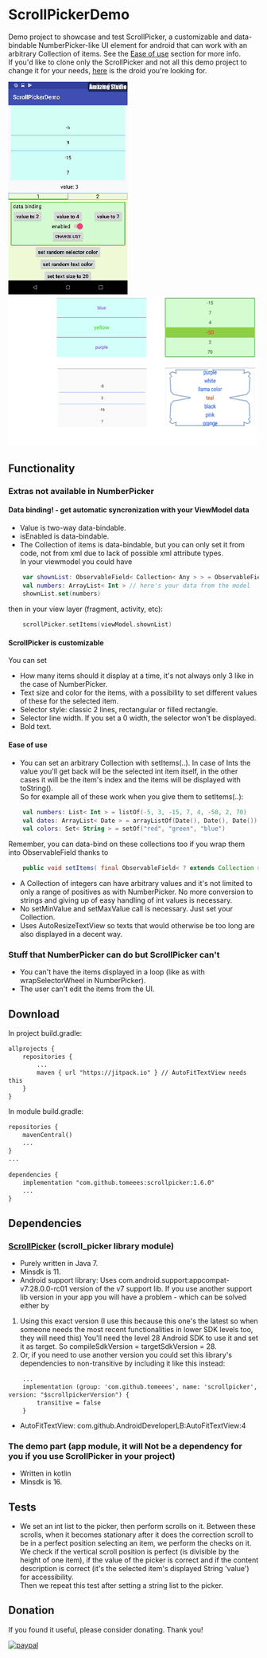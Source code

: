 # ScrollPickerDemo
Demo project to showcase and test ScrollPicker, a customizable and data-bindable NumberPicker-like UI element for android that can work with an arbitrary Collection of items. See the [Ease of use](#EaseOfUse) section for more info.  
If you'd like to clone only the ScrollPicker and not all this demo project to change it for your needs, [here](https://github.com/tomeeeS/ScrollPicker) is the droid you're looking for.
  
<p >
  <img src="https://github.com/tomeeeS/ScrollPickerDemo/blob/master/raw/demo.gif" width="240" />
  <img src="https://github.com/tomeeeS/ScrollPickerDemo/blob/master/raw/possibility showcase.png" width="500" /> 
</p>

## Functionality
### Extras not available in NumberPicker
#### Data binding! - get automatic syncronization with your ViewModel data
* Value is two-way data-bindable.
* isEnabled is data-bindable.
* The Collection of items is data-bindable, but you can only set it from code, not from xml due to lack of possible xml attribute types.  
In your viewmodel you could have
```kotlin
    var shownList: ObservableField< Collection< Any > > = ObservableField()
    val numbers: ArrayList< Int > // here's your data from the model
    shownList.set(numbers)
```
then in your view layer (fragment, activity, etc):
```kotlin
    scrollPicker.setItems(viewModel.shownList)
```

#### ScrollPicker is customizable
You can set  
* How many items should it display at a time, it's not always only 3 like in the case of NumberPicker.
* Text size and color for the items, with a possibility to set different values of these for the selected item.
* Selector style: classic 2 lines, rectangular or filled rectangle.
* Selector line width. If you set a 0 width, the selector won't be displayed.
* Bold text.

#### <a name="EaseOfUse"/>Ease of use
* You can set an arbitrary Collection with setItems(..). In case of Ints the value you'll get back will be the selected int item itself, in the other cases it will be the item's index and the items will be displayed with toString().  
So for example all of these work when you give them to setItems(..):  
```kotlin
    val numbers: List< Int > = listOf(-5, 3, -15, 7, 4, -50, 2, 70)
    val dates: ArrayList< Date > = arrayListOf(Date(), Date(), Date())
    val colors: Set< String > = setOf("red", "green", "blue")
```
Remember, you can data-bind on these collections too if you wrap them into ObservableField thanks to
```java
    public void setItems( final ObservableField< ? extends Collection > items )
```
* A Collection of integers can have arbitrary values and it's not limited to only a range of positives as with NumberPicker. No more conversion to strings and giving up of easy handling of int values is necessary.
* No setMinValue and setMaxValue call is necessary. Just set your Collection.
* Uses AutoResizeTextView so texts that would otherwise be too long are also displayed in a decent way.

### Stuff that NumberPicker can do but ScrollPicker can't
* You can't have the items displayed in a loop (like as with wrapSelectorWheel in NumberPicker).
* The user can't edit the items from the UI.

## Download
In project build.gradle:
```
allprojects {
    repositories {
        ...
        maven { url "https://jitpack.io" } // AutoFitTextView needs this
    }
}
```
   
In module build.gradle:
```
repositories {
    mavenCentral()
    ...
}
...

dependencies {
    implementation "com.github.tomeees:scrollpicker:1.6.0"
    ...
}
```
    
## Dependencies

### [ScrollPicker](https://github.com/tomeeeS/ScrollPicker) (scroll_picker library module)
* Purely written in Java 7.  
* Minsdk is 11.  
* Android support library: Uses com.android.support:appcompat-v7:28.0.0-rc01 version of the v7 support lib. If you use another support lib version in your app you will have a problem - which can be solved either by   
1. Using this exact version (I use this because this one's the latest so when someone needs the most recent functionalities in lower SDK levels too, they will need this) You'll need the level 28 Android SDK to use it and set it as target.  So compileSdkVersion = targetSdkVersion = 28.  
2. Or, if you need to use another version you could set this library's dependencies to non-transitive by including it like this instead:  
```
    ...
    implementation (group: 'com.github.tomeees', name: 'scrollpicker', version: "$scrollpickerVersion") {
        transitive = false
    }
```
* AutoFitTextView: com.github.AndroidDeveloperLB:AutoFitTextView:4  

### The demo part (app module, it will Not be a dependency for you if you use ScrollPicker in your project)
* Written in kotlin  
* Minsdk is 16.  

## Tests
* We set an int list to the picker, then perform scrolls on it. Between these scrolls, when it becomes stationary after it does the correction scroll to be in a perfect position selecting an item, we perform the checks on it. We check if the vertical scroll position is perfect (is divisible by the height of one item), if the value of the picker is correct and if the content description is correct (it's the selected item's displayed String 'value') for accessibility.  
Then we repeat this test after setting a string list to the picker.

## Donation
If you found it useful, please consider donating. Thank you!  

[![paypal](https://www.paypalobjects.com/en_US/i/btn/btn_donateCC_LG.gif)](https://www.paypal.com/cgi-bin/webscr?cmd=_s-xclick&hosted_button_id=6B7WYZW78DBS2)
